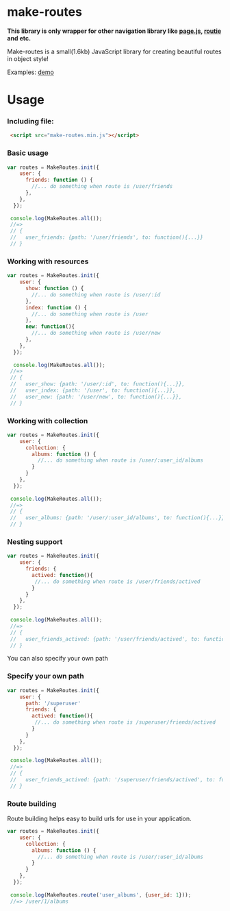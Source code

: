 # make-routes

**This library is only wrapper for other navigation library like [page.js](https://github.com/visionmedia/page.js), [routie](https://github.com/jgallen23/routie) and etc.**

Make-routes is a small(1.6kb) JavaScript library for creating beautiful routes in object style!



Examples:
[demo](http://sylpheeed.github.io/make-routes/examples/)

# Usage

### Including file:
```html
 <script src="make-routes.min.js"></script>
```

### Basic usage
```javascript
var routes = MakeRoutes.init({
    user: {
      friends: function () {
        //... do something when route is /user/friends
      },
    },
  });
  
 console.log(MakeRoutes.all());
 //=>
 // {
 //   user_friends: {path: '/user/friends', to: function(){...}}
 // }
```

### Working with resources
```javascript
var routes = MakeRoutes.init({
    user: {
      show: function () {
        //... do something when route is /user/:id
      },
      index: function () {
        //... do something when route is /user
      },
      new: function(){
        //... do something when route is /user/new
      },
    },
  });
  
  console.log(MakeRoutes.all());
 //=>
 // {
 //   user_show: {path: '/user/:id', to: function(){...}}, 
 //   user_index: {path: '/user', to: function(){...}}, 
 //   user_new: {path: '/user/new', to: function(){...}}, 
 // }
```

### Working with collection
```javascript
var routes = MakeRoutes.init({
    user: {
      collection: {
        albums: function () {
          //... do something when route is /user/:user_id/albums
        }
      }
    },
  });
  
 console.log(MakeRoutes.all());
 //=>
 // {
 //   user_albums: {path: '/user/:user_id/albums', to: function(){...}}, 
 // }
```

### Nesting support
```javascript
var routes = MakeRoutes.init({
    user: {
      friends: {
        actived: function(){
         //... do something when route is /user/friends/actived
        }
      }
    },
  });
  
 console.log(MakeRoutes.all());
 //=>
 // {
 //   user_friends_actived: {path: '/user/friends/actived', to: function(){...}}, 
 // }
```

You can also specify your own path

### Specify your own path
```javascript
var routes = MakeRoutes.init({
    user: {
      path: '/superuser'
      friends: {
        actived: function(){
         //... do something when route is /superuser/friends/actived
        }
      }
    },
  });
  
 console.log(MakeRoutes.all());
 //=>
 // {
 //   user_friends_actived: {path: '/superuser/friends/actived', to: function(){...}}, 
 // }
```

### Route building

Route building helps easy to build urls for use in your application.

```javascript
var routes = MakeRoutes.init({
    user: {
      collection: {
        albums: function () {
          //... do something when route is /user/:user_id/albums
        }
      }
    },
  });
  
 console.log(MakeRoutes.route('user_albums', {user_id: 1}));
 //=> /user/1/albums
```


